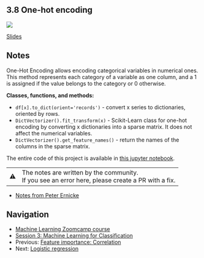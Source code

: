 
## 3.8 One-hot encoding

<a href="https://www.youtube.com/watch?v=L-mjQFN5aR0&list=PL3MmuxUbc_hIhxl5Ji8t4O6lPAOpHaCLR"><img src="images/thumbnail-3-08.jpg"></a>

[Slides](https://www.slideshare.net/AlexeyGrigorev/ml-zoomcamp-3-machine-learning-for-classification)


## Notes

One-Hot Encoding allows encoding categorical variables in numerical ones. This method represents each category of a variable as one column, and a 1 is assigned if the value belongs to the category or 0 otherwise. 

**Classes, functions, and methods:** 

* `df[x].to_dict(orient='records')` - convert x series to dictionaries, oriented by rows. 
* `DictVectorizer().fit_transform(x)` - Scikit-Learn class for one-hot encoding by converting x dictionaries into a sparse matrix. It does not affect the numerical variables. 
* `DictVectorizer().get_feature_names()` -  return the names of the columns in the sparse matrix.  

The entire code of this project is available in [this jupyter notebook](https://github.com/alexeygrigorev/mlbookcamp-code/blob/master/chapter-03-churn-prediction/03-churn.ipynb). 

<table>
   <tr>
      <td>⚠️</td>
      <td>
         The notes are written by the community. <br>
         If you see an error here, please create a PR with a fix.
      </td>
   </tr>
</table>

* [Notes from Peter Ernicke](https://knowmledge.com/2023/09/29/ml-zoomcamp-2023-machine-learning-for-classification-part-8/)

## Navigation

* [Machine Learning Zoomcamp course](../)
* [Session 3: Machine Learning for Classification](./)
* Previous: [Feature importance: Correlation](07-correlation.md)
* Next: [Logistic regression](09-logistic-regression.md)
